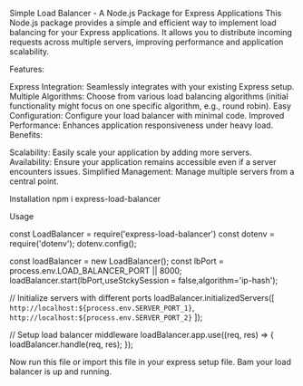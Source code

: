 Simple Load Balancer - A Node.js Package for Express Applications
This Node.js package provides a simple and efficient way to implement load balancing for your Express applications. It allows you to distribute incoming requests across multiple servers, improving performance and application scalability.

Features:

Express Integration: Seamlessly integrates with your existing Express setup.
Multiple Algorithms: Choose from various load balancing algorithms (initial functionality might focus on one specific algorithm, e.g., round robin).
Easy Configuration: Configure your load balancer with minimal code.
Improved Performance: Enhances application responsiveness under heavy load.
Benefits:

Scalability: Easily scale your application by adding more servers.
Availability: Ensure your application remains accessible even if a server encounters issues.
Simplified Management: Manage multiple servers from a central point.

Installation
npm i express-load-balancer


Usage

const LoadBalancer = require('express-load-balancer')
const dotenv = require('dotenv');
dotenv.config();

const loadBalancer = new LoadBalancer();
const lbPort = process.env.LOAD_BALANCER_PORT || 8000;
loadBalancer.start(lbPort,useStckySession = false,algorithm='ip-hash');

// Initialize servers with different ports
loadBalancer.initializedServers([
  `http://localhost:${process.env.SERVER_PORT_1}`,
  `http://localhost:${process.env.SERVER_PORT_2}`
]);

// Setup load balancer middleware
loadBalancer.app.use((req, res) => {
  loadBalancer.handle(req, res);
});

Now run this file or import this file in your express setup file. Bam your load balancer is up and running.
